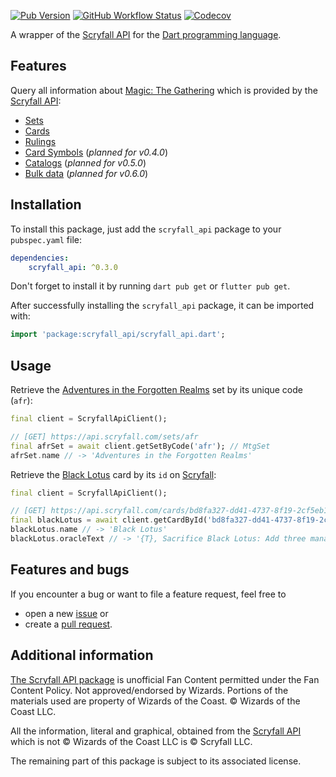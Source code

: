 [![Pub Version](https://img.shields.io/pub/v/scryfall_api?style=for-the-badge)](https://pub.dev/packages/scryfall_api)
[![GitHub Workflow Status](https://img.shields.io/github/workflow/status/aroningruber/scryfall_api/CI?logo=github&style=for-the-badge)](https://github.com/aroningruber/scryfall_api/actions)
[![Codecov](https://img.shields.io/codecov/c/gh/aroningruber/scryfall_api?logo=codecov&style=for-the-badge&token=D7LOCLLZC0)](https://codecov.io/gh/aroningruber/scryfall_api)

A wrapper of the [Scryfall API](https://scryfall.com) for the [Dart programming language](https://dart.dev/).

## Features

Query all information about [Magic: The Gathering](https://magic.wizards.com/)
which is provided by the [Scryfall API](https://scryfall.com):

- [Sets](https://scryfall.com/docs/api/sets)
- [Cards](https://scryfall.com/docs/api/cards)
- [Rulings](https://scryfall.com/docs/api/rulings)
- [Card Symbols](https://scryfall.com/docs/api/card-symbols) (_planned for v0.4.0_)
- [Catalogs](https://scryfall.com/docs/api/catalogs) (_planned for v0.5.0_)
- [Bulk data](https://scryfall.com/docs/api/bulk-data) (_planned for v0.6.0_)

## Installation

To install this package, just add the `scryfall_api` package to your `pubspec.yaml` file:

```yaml
dependencies:
    scryfall_api: ^0.3.0
```

Don't forget to install it by running `dart pub get` or `flutter pub get`.

After successfully installing the `scryfall_api` package, it can be imported with:

```dart
import 'package:scryfall_api/scryfall_api.dart';
```

## Usage

Retrieve the [Adventures in the Forgotten Realms](https://scryfall.com/sets/afr) set by its unique code (`afr`):

```dart
final client = ScryfallApiClient();

// [GET] https://api.scryfall.com/sets/afr
final afrSet = await client.getSetByCode('afr'); // MtgSet
afrSet.name // -> 'Adventures in the Forgotten Realms'
```

Retrieve the [Black Lotus](https://scryfall.com/card/vma/4/black-lotus) card by its `id` on [Scryfall](https://scryfall.com/):

```dart
final client = ScryfallApiClient();

// [GET] https://api.scryfall.com/cards/bd8fa327-dd41-4737-8f19-2cf5eb1f7cdd
final blackLotus = await client.getCardById('bd8fa327-dd41-4737-8f19-2cf5eb1f7cdd'); // MtgCard
blackLotus.name // -> 'Black Lotus'
blackLotus.oracleText // -> '{T}, Sacrifice Black Lotus: Add three mana of any one color.'
```

## Features and bugs

If you encounter a bug or want to file a feature request, feel free to

- open a new [issue](https://github.com/aroningruber/scryfall_api/issues) or
- create a [pull request](https://github.com/aroningruber/scryfall_api/pulls).

## Additional information

[The Scryfall API package](https://pub.dev/packages/scryfall_api) is
unofficial Fan Content permitted under the Fan Content Policy. Not
approved/endorsed by Wizards. Portions of the materials used are property
of Wizards of the Coast. © Wizards of the Coast LLC.

All the information, literal and graphical, obtained from the [Scryfall API](https://scryfall.com) which is not © Wizards of the Coast LLC is © Scryfall LLC.

The remaining part of this package is subject to its associated license.
